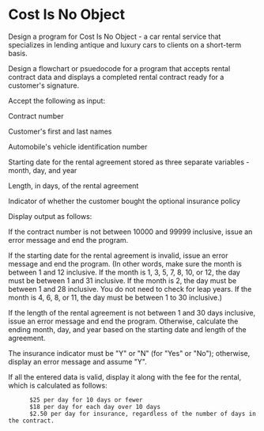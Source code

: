 # Cost Is No Object

Design a program for Cost Is No Object - a car rental service that specializes in lending antique and luxury cars to clients on a short-term basis.

Design a flowchart or psuedocode for a program that accepts rental contract data and displays a completed rental contract ready for a customer's signature.

Accept the following as input:

Contract number

Customer's first and last names

Automobile's vehicle identification number

Starting date for the rental agreement stored as three separate variables - month, day, and year

Length, in days, of the rental agreement

Indicator of whether the customer bought the optional insurance policy 


Display output as follows:

If the contract number is not between 10000 and 99999 inclusive, issue an error message and end the program.

If the starting date for the rental agreement is invalid, issue an error message and end the program. (In other words, make sure the month is between 1 and 12 inclusive. If the month is 1, 3, 5, 7, 8, 10, or 12, the day must be between 1 and 31 inclusive. If the month is 2, the day must be between 1 and 28 inclusive. You do not need to check for leap years. If the month is 4, 6, 8, or 11, the day must be between 1 to 30 inclusive.)

If the length of the rental agreement is not between 1 and 30 days inclusive, issue an error message and end the program. Otherwise, calculate the ending month, day, and year based on the starting date and length of the agreement.

The insurance indicator must be "Y" or "N" (for "Yes" or "No"); otherwise, display an error message and assume "Y".

If all the entered data is valid, display it along with the fee for the rental, which is calculated as follows:

          $25 per day for 10 days or fewer
          $18 per day for each day over 10 days
          $2.50 per day for insurance, regardless of the number of days in the contract.
